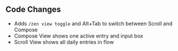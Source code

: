 ## Code Changes

- Adds `/zen view toggle` and Alt+Tab to switch between Scroll and Compose
- Compose View shows one active entry and input box
- Scroll View shows all daily entries in flow
